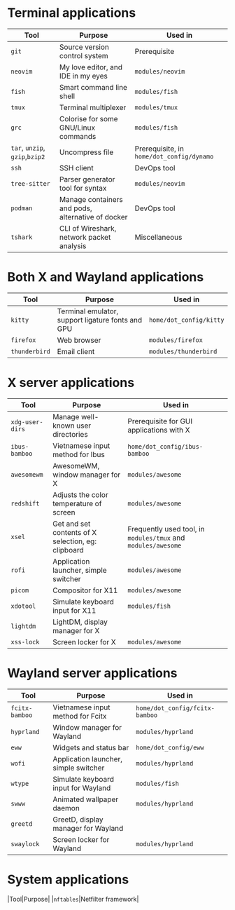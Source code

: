# Terminal applications
|Tool|Purpose|Used in|
|----|-------|-------|
|`git`|Source version control system|Prerequisite|
|`neovim`|My love editor, and IDE in my eyes|`modules/neovim`|
|`fish`|Smart command line shell|`modules/fish`|
|`tmux`|Terminal multiplexer|`modules/tmux`|
|`grc`|Colorise for some GNU/Linux commands|`modules/fish`|
|`tar`, `unzip`, `gzip`,`bzip2`|Uncompress file|Prerequisite, in `home/dot_config/dynamo`|
|`ssh`|SSH client|DevOps tool|
|`tree-sitter`|Parser generator tool for syntax|`modules/neovim`|
|`podman`|Manage containers and pods, alternative of docker|DevOps tool|
|`tshark`|CLI of Wireshark, network packet analysis|Miscellaneous|


# Both X and Wayland applications
|Tool|Purpose|Used in|
|----|-------|-------|
|`kitty`|Terminal emulator, support ligature fonts and GPU|`home/dot_config/kitty`|
|`firefox`|Web browser|`modules/firefox`|
|`thunderbird`|Email client|`modules/thunderbird`|

# X server applications
|Tool|Purpose|Used in|
|----|-------|-------|
|`xdg-user-dirs`|Manage well-known user directories|Prerequisite for GUI applications with X|
|`ibus-bamboo`|Vietnamese input method for Ibus|`home/dot_config/ibus-bamboo`|
|`awesomewm`|AwesomeWM, window manager for X|`modules/awesome`|
|`redshift`|Adjusts the color temperature of screen|`modules/awesome`|
|`xsel`|Get and set contents of X selection, eg: clipboard|Frequently used tool, in `modules/tmux` and `modules/awesome`|
|`rofi`|Application launcher, simple switcher|`modules/awesome`|
|`picom`|Compositor for X11|`modules/awesome`|
|`xdotool`|Simulate keyboard input for X11|`modules/fish`|
|`lightdm`|LightDM, display manager for X||
|`xss-lock`|Screen locker for X|`modules/awesome`|

# Wayland server applications
|Tool|Purpose|Used in|
|----|-------|-------|
|`fcitx-bamboo`|Vietnamese input method for Fcitx|`home/dot_config/fcitx-bamboo`|
|`hyprland`|Window manager for Wayland|`modules/hyprland`|
|`eww`|Widgets and status bar|`home/dot_config/eww`|
|`wofi`|Application launcher, simple switcher|`modules/hyprland`|
|`wtype`|Simulate keyboard input for Wayland|`modules/fish`|
|`swww`|Animated wallpaper daemon|`modules/hyprland`|
|`greetd`|GreetD, display manager for Wayland||
|`swaylock`|Screen locker for Wayland|`modules/hyprland`

# System applications
|Tool|Purpose|
|`nftables`|Netfilter framework|
